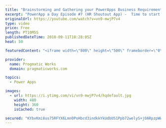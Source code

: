 ```yaml
---
title: "Brainstorming and Gathering your PowerApps Business Requirements"
excerpt: "PowerApp a Day Episode #7 (HR Shoutout App) -  Time to start up a new PowerApps application. In this live session, you'll watch a real brainstorming session while we build the application on the whiteboard and in mockup software Balsamiq.  Power App and Power Platform Training : https://pragmaticworks.com/training/on-demand-training"
originalUrl: https://youtube.com/watch?v=vn9-mwjP7v4
type: video
price: Free
length: PT10M5S
publishedDateTime: 2018-09-11T18:28:05Z
heat: 50

featuredContent: "<iframe width=\"800\" height=\"500\" frameborder=\"0\" src=\"https://www.youtube.com/embed/vn9-mwjP7v4\" allow=\"accelerometer; autoplay; encrypted-media; gyroscope; picture-in-picture\" allowfullscreen></iframe>"

provider:
  name: Progmatic Works
  domain: pragmaticworks.com

topics:
  - Power Apps

images:
  - url: https://i.ytimg.com/vi/vn9-mwjP7v4/hqdefault.jpg
    width: 480
    height: 360
    isCached: true

secured: "KYbxKmi8us75RFYX6Lmn0PoHbcd3indkkYkUdbUS1Ppb72welyS+jOARpzpWWOW3Wff2ZURfjYUHMwFx4bhM9PeqaHnf0xwtIVI2RhsZ4t/gZWnVTGbZb2sXhymJ1Zld/sVBJ4fdbF0jhY6D+gdL/izdWPj1gRPsSxJ1CJsxFBn0L7n8nM673syUoqU4lVx3zLYHuNgUZpOPGrCxZcc9V5lGcmwEDKMfxMGS98lxpoW9+yZF0RiUcY7R7Tt4L1P634iR5y1sWS9rJP9q9KPIY/BBnmrDvFjCcWGTWzs76gxieN/J3QNpW9fxSpWeH7Mybw3xX53yC2yNLiIIak2IQJezJn14HcjJH9d7FFbDai7wkD5wctpzhBGyMHT7/uE+ewZoeCMjbsnq1P3iSX9yCcpUEHTYRCF/Mz0UcqUaW/c=;o/d3+61ZDtfZu4npHCEcRQ=="
---
```


